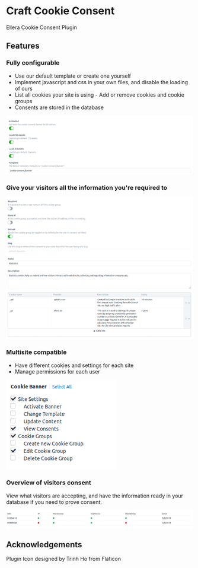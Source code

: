 # Craft Cookie Consent

Ellera Cookie Consent Plugin

## Features
### Fully configurable
- Use our default template or create one yourself
- Implement javascript and css in your own files, and disable the loading of ours
- List all cookies your site is using - Add or remove cookies and cookie groups
- Consents are stored in the database

![Configurable](https://raw.githubusercontent.com/elleracompany/craft-cookie-consent/master/docs/configure.png)

### Give your visitors all the information you're required to

![Cookies](https://raw.githubusercontent.com/elleracompany/craft-cookie-consent/master/docs/cookies.png)
### Multisite compatible
- Have different cookies and settings for each site
- Manage permissions for each user

![User Permissions](https://raw.githubusercontent.com/elleracompany/craft-cookie-consent/master/docs/user_permissions.png)

### Overview of visitors consent

View what visitors are accepting, and have the information ready in your database if you need to prove consent.

![Overview](https://raw.githubusercontent.com/elleracompany/craft-cookie-consent/master/docs/overview.png)

## Acknowledgements
Plugin Icon designed by Trinh Ho from Flaticon